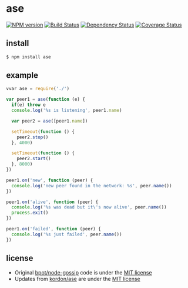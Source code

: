 # ase 

[![NPM version](https://badge.fury.io/js/ase.png)](http://badge.fury.io/js/ase)
[![Build Status](https://secure.travis-ci.org/kordon/ase.png)](http://travis-ci.org/kordon/ase)
[![Dependency Status](https://gemnasium.com/kordon/ase.png)](https://gemnasium.com/kordon/ase)
[![Coverage Status](https://coveralls.io/repos/kordon/ase/badge.png?branch=master)](https://coveralls.io/r/kordon/ase?branch=master)

## install

```bash
$ npm install ase
```

## example

```js
vvar ase = require('./')

var peer1 = ase(function (e) {
  if(e) throw e
  console.log('%s is listening', peer1.name)

  var peer2 = ase([peer1.name])

  setTimeout(function () {
    peer2.stop()
  }, 4000)

  setTimeout(function () {
    peer2.start()
  }, 8000)
})

peer1.on('new', function (peer) {
  console.log('new peer found in the network: %s', peer.name())
})

peer1.on('alive', function (peer) {
  console.log('%s was dead but it\'s now alive', peer.name())
  process.exit()
})

peer1.on('failed', function (peer) {
  console.log('%s just failed', peer.name())
})
```

## license

 * Original [bpot/node-gossip](https://github.com/bpot/node-gossip) code is under the [MIT license](license/bpot)
 * Updates from [kordon/ase](https://github.com/kordon/ase) are under the [MIT license](license/kordon)